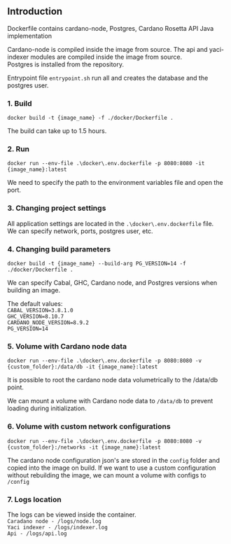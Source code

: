 ## Introduction

Dockerfile contains cardano-node, Postgres, Cardano Rosetta API Java implementation

Cardano-node is compiled inside the image from source.
The api and yaci-indexer modules are compiled inside the image from source.  
Postgres is installed from the repository.

Entrypoint file ``entrypoint.sh`` run all and creates the database and the postgres user.

### 1. Build
```
docker build -t {image_name} -f ./docker/Dockerfile .
```
The build can take up to 1.5 hours.

### 2. Run
````
docker run --env-file .\docker\.env.dockerfile -p 8080:8080 -it {image_name}:latest
````
We need to specify the path to the environment variables file and open the port.

### 3. Changing project settings

All application settings are located in the ``.\docker\.env.dockerfile`` file.  
We can specify network, ports, postgres user, etc.

### 4. Changing build parameters
```
docker build -t {image_name} --build-arg PG_VERSION=14 -f ./docker/Dockerfile .
```
We can specify Cabal, GHC, Cardano node, and Postgres versions when building an image.

The default values:  
``
CABAL_VERSION=3.8.1.0
``  
``
GHC_VERSION=8.10.7  
``  
``
CARDANO_NODE_VERSION=8.9.2  
``  
``
PG_VERSION=14  
``

### 5. Volume with Cardano node data
````
docker run --env-file .\docker\.env.dockerfile -p 8080:8080 -v {custom_folder}:/data/db -it {image_name}:latest
````
It is possible to root the cardano node data volumetrically to the /data/db point.

We can mount a volume with Cardano node data to ``/data/db`` to prevent loading during initialization.

### 6. Volume with custom network configurations
````
docker run --env-file .\docker\.env.dockerfile -p 8080:8080 -v {custom_folder}:/networks -it {image_name}:latest
````
The cardano node configuration json's are stored in the ``config`` folder and copied into the image on build.
If we want to use a custom configuration without rebuilding the image, we can mount a volume with configs to ``/config``

### 7. Logs location

The logs can be viewed inside the container.  
``
Caradano node - /logs/node.log
``  
``
Yaci indexer - /logs/indexer.log
``  
``
Api - /logs/api.log
``  